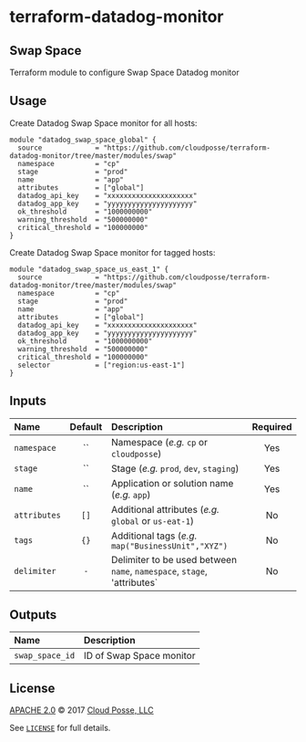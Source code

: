 # terraform-datadog-monitor

## Swap Space

Terraform module to configure Swap Space Datadog monitor


## Usage

Create Datadog Swap Space monitor for all hosts:

```hcl
module "datadog_swap_space_global" {
  source             = "https://github.com/cloudposse/terraform-datadog-monitor/tree/master/modules/swap"
  namespace          = "cp"
  stage              = "prod"
  name               = "app"
  attributes         = ["global"]
  datadog_api_key    = "xxxxxxxxxxxxxxxxxxxxx"
  datadog_app_key    = "yyyyyyyyyyyyyyyyyyyyy"
  ok_threshold       = "1000000000"
  warning_threshold  = "500000000"
  critical_threshold = "100000000"
}
```

Create Datadog Swap Space monitor for tagged hosts:

```hcl
module "datadog_swap_space_us_east_1" {
  source             = "https://github.com/cloudposse/terraform-datadog-monitor/tree/master/modules/swap"
  namespace          = "cp"
  stage              = "prod"
  name               = "app"
  attributes         = ["global"]
  datadog_api_key    = "xxxxxxxxxxxxxxxxxxxxx"
  datadog_app_key    = "yyyyyyyyyyyyyyyyyyyyy"
  ok_threshold       = "1000000000"
  warning_threshold  = "500000000"
  critical_threshold = "100000000"
  selector           = ["region:us-east-1"]
}
```


## Inputs

|  Name                          |  Default                          |  Description                                                                                                                    | Required |
|:-------------------------------|:---------------------------------:|:--------------------------------------------------------------------------------------------------------------------------------|:--------:|
| `namespace`                    | ``                                | Namespace (_e.g._ `cp` or `cloudposse`)                                                                                         | Yes      |
| `stage`                        | ``                                | Stage (_e.g._ `prod`, `dev`, `staging`)                                                                                         | Yes      |
| `name`                         | ``                                | Application or solution name (_e.g._ `app`)                                                                                     | Yes      |
| `attributes`                   | `[]`                              | Additional attributes (_e.g._ `global` or `us-eat-1`)                                                                           | No       |
| `tags`                         | `{}`                              | Additional tags (_e.g._ `map("BusinessUnit","XYZ")`                                                                             | No       |
| `delimiter`                    | `-`                               | Delimiter to be used between `name`, `namespace`, `stage`, 'attributes`                                                         | No       |


## Outputs

| Name                        | Description                             |
|:----------------------------|:----------------------------------------|
| `swap_space_id`             | ID of Swap Space monitor                |



## License

[APACHE 2.0](LICENSE) © 2017 [Cloud Posse, LLC](https://cloudposse.com)

See [`LICENSE`](LICENSE) for full details.
